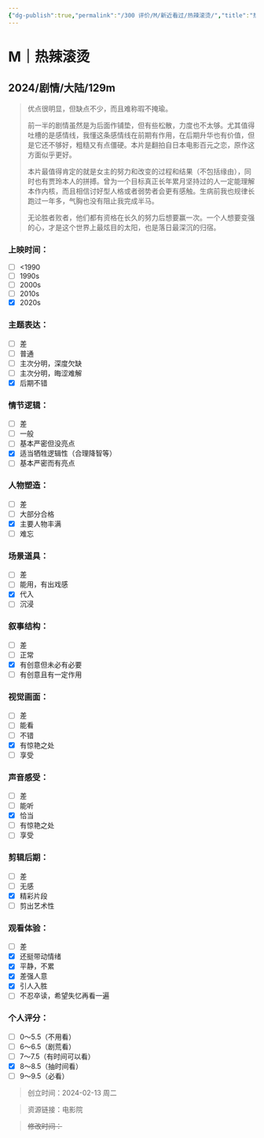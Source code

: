 ```yaml
---
{"dg-publish":true,"permalink":"/300 评价/M/新近看过/热辣滚烫/","title":"热辣滚烫","tags":["M","剧情"],"created":"2024-02-13T00:07:40.941+08:00","updated":"2024-02-13T00:23:52.676+08:00"}
---
```


# M｜热辣滚烫
## 2024/剧情/大陆/129m
>优点很明显，但缺点不少，而且难称瑕不掩瑜。
>
>前一半的剧情虽然是为后面作铺垫，但有些松散，力度也不太够。尤其值得吐槽的是感情线，我懂这条感情线在前期有作用，在后期升华也有价值，但是它还不够好，粗糙又有点僵硬。本片是翻拍自日本电影百元之恋，原作这方面似乎更好。
>
>本片最值得肯定的就是女主的努力和改变的过程和结果（不包括缘由），同时也有贾玲本人的拼搏。曾为一个目标真正长年累月坚持过的人一定能理解本作内核，而且相信讨好型人格或者弱势者会更有感触。生病前我也规律长跑过一年多，气胸也没有阻止我完成半马。
>
>无论胜者败者，他们都有资格在长久的努力后想要赢一次。一个人想要变强的心，才是这个世界上最炫目的太阳，也是落日最深沉的归宿。
### 上映时间：
- [ ] <1990
- [ ] 1990s
- [ ] 2000s
- [ ] 2010s
- [x] 2020s
### 主题表达：
- [ ] 差
- [ ] 普通
- [ ] 主次分明，深度欠缺
- [ ] 主次分明，晦涩难解
- [x] 后期不错
### 情节逻辑：
- [ ] 差
- [ ] 一般
- [ ] 基本严密但没亮点
- [x] 适当牺牲逻辑性（合理降智等）
- [ ] 基本严密而有亮点
### 人物塑造：
- [ ] 差
- [ ] 大部分合格
- [x] 主要人物丰满
- [ ] 难忘
### 场景道具：
- [ ] 差
- [ ] 能用，有出戏感
- [x] 代入
- [ ] 沉浸
### 叙事结构：
- [ ] 差
- [ ] 正常
- [x] 有创意但未必有必要
- [ ] 有创意且有一定作用
### 视觉画面：
- [ ] 差
- [ ] 能看
- [ ] 不错
- [x] 有惊艳之处
- [ ] 享受
### 声音感受：
- [ ] 差
- [ ] 能听
- [x] 恰当
- [ ] 有惊艳之处
- [ ] 享受
### 剪辑后期：
- [ ] 差
- [ ] 无感
- [x] 精彩片段
- [ ] 剪出艺术性
### 观看体验：
- [ ] 差
- [x] 还挺带动情绪
- [x] 平静，不累
- [x] 差强人意
- [x] 引人入胜
- [ ] 不忍卒读，希望失忆再看一遍
### 个人评分：
- [ ] 0～5.5（不用看）
- [ ] 6～6.5（剧荒看）
- [ ] 7～7.5（有时间可以看）
- [x] 8～8.5（抽时间看）
- [ ] 9～9.5（必看）

>创立时间：2024-02-13 周二

>资源链接：电影院

>~~修改时间：~~



